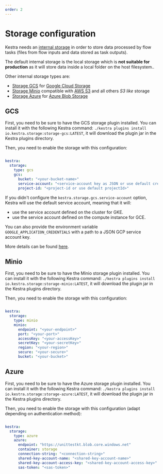 ```yaml
---
order: 2
---
```


# Storage configuration

Kestra needs an [internal storage](../../../architecture#storage) in order to store data processed by flow tasks (files from flow inputs and data stored as task outputs).

The default internal storage is the local storage which is **not suitable for production** as it will store data inside a local folder on the host filesystem..

Other internal storage types are:
- [Storage GCS](#gcs) for [Google Cloud Storage](https://cloud.google.com/storage)
- [Storage Minio](#minio) compatible with [AWS S3](https://aws.amazon.com/s3/) and all others *S3 like* storage
- [Storage Azure](#azure) for [Azure Blob Storage](https://azure.microsoft.com/en-us/services/storage/blobs/)

## GCS
First, you need to be sure to have the GCS storage plugin installed. You can install it with the following Kestra command:
`./kestra plugins install io.kestra.storage:storage-gcs:LATEST`, it will download the plugin jar in the Kestra plugins directory.

Then, you need to enable the storage with this configuration:

```yaml

kestra:
  storage:
    type: gcs
    gcs:
      bucket: "<your-bucket-name>"
      service-account: "<service-account key as JSON or use default credentials>"
      project-id: "<project-id or use default projectId>"
```

If you didn't configure the `kestra.storage.gcs.service-account` option, Kestra will use the default service account, meaning that it will:
- use the service account defined on the cluster for GKE.
- use the service account defined on the compute instance for GCE.

You can also provide the environment variable `GOOGLE_APPLICATION_CREDENTIALS` with a path to a JSON GCP service account key.

More details can be found [here](https://cloud.google.com/docs/authentication/production).

## Minio

First, you need to be sure to have the Minio storage plugin installed. You can install it with the following Kestra command:
`./kestra plugins install io.kestra.storage:storage-minio:LATEST`, it will download the plugin jar in the Kestra plugins directory.

Then, you need to enable the storage with this configuration:

```yaml

kestra:
  storage:
    type: minio
    minio:
      endpoint: "<your-endpoint>"
      port: "<your-port>"
      accessKey: "<your-accessKey>"
      secretKey: "<your-secretKey>"
      region: "<your-region>"
      secure: "<your-secure>"
      bucket: "<your-bucket>"
```

## Azure

First, you need to be sure to have the Azure storage plugin installed. You can install it with the following Kestra command:
`./kestra plugins install io.kestra.storage:storage-azure:LATEST`, it will download the plugin jar in the Kestra plugins directory.

Then, you need to enable the storage with this configuration (adapt depending on authentication method):

```yaml

kestra:
  storage:
    type: azure
    azure:
      endpoint: "https://unittestkt.blob.core.windows.net"
      container: storage
      connection-string: "<connection-string>"
      shared-key-account-name: "<shared-key-account-name>"
      shared-key-account-access-key: "<shared-key-account-access-key>"
      sas-token: "<sas-token>"
```
